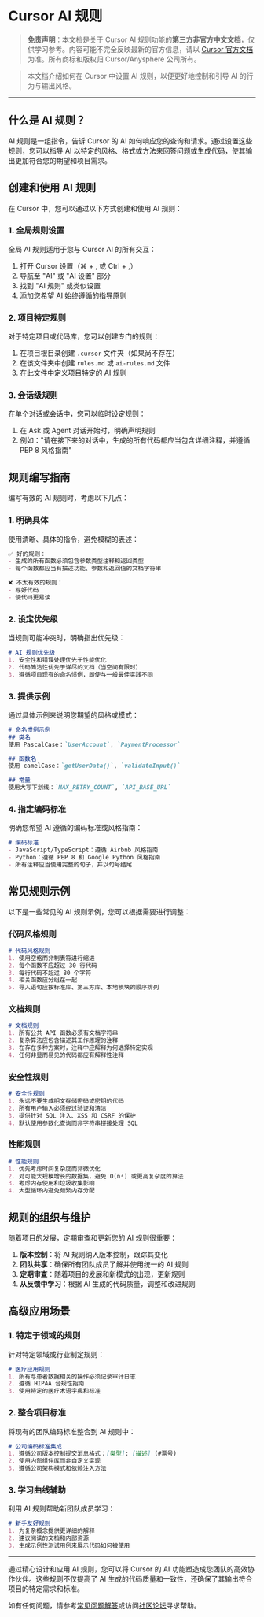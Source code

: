 # Cursor AI 规则

> **免责声明**：本文档是关于 Cursor AI 规则功能的**第三方非官方中文文档**，仅供学习参考。内容可能不完全反映最新的官方信息，请以 [Cursor 官方文档](https://docs.cursor.com) 为准。所有商标和版权归 Cursor/Anysphere 公司所有。

> 本文档介绍如何在 Cursor 中设置 AI 规则，以便更好地控制和引导 AI 的行为与输出风格。

---

## 什么是 AI 规则？

AI 规则是一组指令，告诉 Cursor 的 AI 如何响应您的查询和请求。通过设置这些规则，您可以指导 AI 以特定的风格、格式或方法来回答问题或生成代码，使其输出更加符合您的期望和项目需求。

## 创建和使用 AI 规则

在 Cursor 中，您可以通过以下方式创建和使用 AI 规则：

### 1. 全局规则设置

全局 AI 规则适用于您与 Cursor AI 的所有交互：

1. 打开 Cursor 设置（⌘ + , 或 Ctrl + ,）
2. 导航至 "AI" 或 "AI 设置" 部分
3. 找到 "AI 规则" 或类似设置
4. 添加您希望 AI 始终遵循的指导原则

### 2. 项目特定规则

对于特定项目或代码库，您可以创建专门的规则：

1. 在项目根目录创建 `.cursor` 文件夹（如果尚不存在）
2. 在该文件夹中创建 `rules.md` 或 `ai-rules.md` 文件
3. 在此文件中定义项目特定的 AI 规则

### 3. 会话级规则

在单个对话或会话中，您可以临时设定规则：

1. 在 Ask 或 Agent 对话开始时，明确声明规则
2. 例如："请在接下来的对话中，生成的所有代码都应当包含详细注释，并遵循 PEP 8 风格指南"

## 规则编写指南

编写有效的 AI 规则时，考虑以下几点：

### 1. 明确具体

使用清晰、具体的指令，避免模糊的表述：

```markdown
✅ 好的规则：
- 生成的所有函数必须包含参数类型注释和返回类型
- 每个函数都应当有描述功能、参数和返回值的文档字符串

❌ 不太有效的规则：
- 写好代码
- 使代码更易读
```

### 2. 设定优先级

当规则可能冲突时，明确指出优先级：

```markdown
# AI 规则优先级
1. 安全性和错误处理优先于性能优化
2. 代码简洁性优先于详尽的文档（当空间有限时）
3. 遵循项目现有的命名惯例，即使与一般最佳实践不同
```

### 3. 提供示例

通过具体示例来说明您期望的风格或模式：

```markdown
# 命名惯例示例
## 类名
使用 PascalCase：`UserAccount`, `PaymentProcessor`

## 函数名
使用 camelCase：`getUserData()`, `validateInput()`

## 常量
使用大写下划线：`MAX_RETRY_COUNT`, `API_BASE_URL`
```

### 4. 指定编码标准

明确您希望 AI 遵循的编码标准或风格指南：

```markdown
# 编码标准
- JavaScript/TypeScript：遵循 Airbnb 风格指南
- Python：遵循 PEP 8 和 Google Python 风格指南
- 所有注释应当使用完整的句子，并以句号结尾
```

## 常见规则示例

以下是一些常见的 AI 规则示例，您可以根据需要进行调整：

### 代码风格规则

```markdown
# 代码风格规则
1. 使用空格而非制表符进行缩进
2. 每个函数不应超过 30 行代码
3. 每行代码不超过 80 个字符
4. 相关函数应分组在一起
5. 导入语句应按标准库、第三方库、本地模块的顺序排列
```

### 文档规则

```markdown
# 文档规则
1. 所有公共 API 函数必须有文档字符串
2. 复杂算法应包含描述其工作原理的注释
3. 在存在多种方案时，注释中应解释为何选择特定实现
4. 任何非显而易见的代码都应有解释性注释
```

### 安全性规则

```markdown
# 安全性规则
1. 永远不要生成明文存储密码或密钥的代码
2. 所有用户输入必须经过验证和清洁
3. 提供针对 SQL 注入、XSS 和 CSRF 的保护
4. 默认使用参数化查询而非字符串拼接处理 SQL
```

### 性能规则

```markdown
# 性能规则
1. 优先考虑时间复杂度而非微优化
2. 对可能大规模增长的数据集，避免 O(n²) 或更高复杂度的算法
3. 考虑内存使用和垃圾收集影响
4. 大型循环内避免频繁内存分配
```

## 规则的组织与维护

随着项目的发展，定期审查和更新您的 AI 规则很重要：

1. **版本控制**：将 AI 规则纳入版本控制，跟踪其变化
2. **团队共享**：确保所有团队成员了解并使用统一的 AI 规则
3. **定期审查**：随着项目的发展和新模式的出现，更新规则
4. **从反馈中学习**：根据 AI 生成的代码质量，调整和改进规则

## 高级应用场景

### 1. 特定于领域的规则

针对特定领域或行业制定规则：

```markdown
# 医疗应用规则
1. 所有与患者数据相关的操作必须记录审计日志
2. 遵循 HIPAA 合规性指南
3. 使用特定的医疗术语字典和标准
```

### 2. 整合项目标准

将现有的团队编码标准整合到 AI 规则中：

```markdown
# 公司编码标准集成
1. 遵循公司版本控制提交消息格式：[类型]: [描述] (#票号)
2. 使用内部组件库而非自定义实现
3. 遵循公司架构模式和依赖注入方法
```

### 3. 学习曲线辅助

利用 AI 规则帮助新团队成员学习：

```markdown
# 新手友好规则
1. 为复杂概念提供更详细的解释
2. 建议阅读的文档和内部资源
3. 生成示例性测试用例来展示代码如何被使用
```

---

通过精心设计和应用 AI 规则，您可以将 Cursor 的 AI 功能塑造成您团队的高效协作伙伴。这些规则不仅提高了 AI 生成的代码质量和一致性，还确保了其输出符合项目的特定需求和标准。

如有任何问题，请参考[常见问题解答](/ai/cursor/faq)或访问[社区论坛](https://forum.cursor.com)寻求帮助。 
